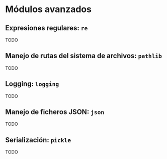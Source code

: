 # Módulos avanzados

## Expresiones regulares: `re`

TODO

## Manejo de rutas del sistema de archivos: `pathlib`

TODO

## Logging: `logging`

TODO

## Manejo de ficheros JSON: `json`

TODO

## Serialización: `pickle`

TODO
